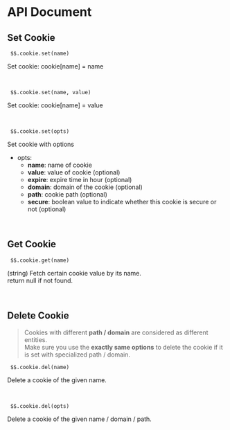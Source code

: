 # API Document

## Set Cookie
     $$.cookie.set(name)
Set cookie: cookie[name] = name  

<div><br></div>

     $$.cookie.set(name, value)
Set cookie: cookie[name] = value

<div><br></div>

     $$.cookie.set(opts)
Set cookie with options

- opts: 
  + **name**: name of cookie
  + **value**: value of cookie (optional)
  + **expire**: expire time in hour (optional)
  + **domain**: domain of the cookie (optional)
  + **path**: cookie path (optional)
  + **secure**: boolean value to indicate whether this cookie is secure or not (optional)

<div><br></div>

## Get Cookie
     $$.cookie.get(name)
(string) Fetch certain cookie value by its name.  
return null if not found.

<div><br></div>

## Delete Cookie    
>Cookies with different __path / domain__ are considered as different entities.  
Make sure you use the **exactly same options** to delete the cookie if it is set with specialized path / domain.
  
     $$.cookie.del(name)
Delete a cookie of the given name.

<div><br></div>

     $$.cookie.del(opts)
Delete a cookie of the given name / domain / path.

